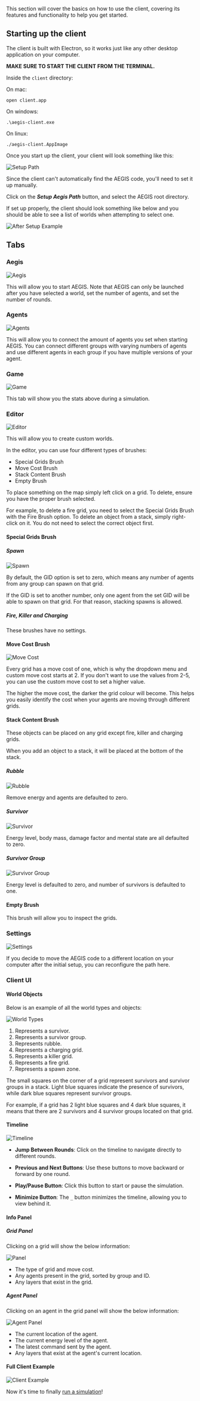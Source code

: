 This section will cover the basics on how to use the client, covering its 
features and functionality to help you get started.

## Starting up the client

The client is built with Electron, so it works just like any other 
desktop application on your computer.

**MAKE SURE TO START THE CLIENT FROM THE TERMINAL.**

Inside the `client` directory:

On mac:

`open client.app`

On windows:

`.\aegis-client.exe`

On linux:

`./aegis-client.AppImage`

Once you start up the client, your client will look something like this:

![Setup Path](../assets/setup_path.png)

Since the client can't automatically find the AEGIS code, you'll need
to set it up manually.

Click on the ***Setup Aegis Path*** button, and select the AEGIS root directory. 

If set up properly, the client should look something like below and you should be able to see
a list of worlds when attempting to select one.

![After Setup Example](../assets/after_setup_example.png)

## Tabs

### Aegis 

![Aegis](../assets/aegis.png)

This will allow you to start AEGIS. Note that AEGIS can only be launched after you 
have selected a world, set the number of agents, and set the number of rounds.

### Agents

![Agents](../assets/agents.png)

This will allow you to connect the amount of agents you set when starting AEGIS.
You can connect different groups with varying numbers of agents and use different
agents in each group if you have multiple versions of your agent.

### Game

![Game](../assets/game.png)

This tab will show you the stats above during a simulation.

### Editor

![Editor](../assets/editor.png)

This will allow you to create custom worlds.

In the editor, you can use four different types of brushes:

- Special Grids Brush
- Move Cost Brush
- Stack Content Brush
- Empty Brush

To place something on the map simply left click on a grid. To delete,
ensure you have the proper brush selected.

For example, to delete a fire grid, you need to select the Special
Grids Brush with the Fire Brush option.
To delete an object from a stack, simply right-click on it. You do not
need to select the correct object first.

#### Special Grids Brush

##### Spawn

![Spawn](../assets/spawn.png)

By default, the GID option is set to zero, which means any number of agents from any group
can spawn on that grid.

If the GID is set to another number, only one agent from the set GID will be able to
spawn on that grid. For that reason, stacking spawns is allowed.

##### Fire, Killer and Charging

These brushes have no settings.

#### Move Cost Brush

![Move Cost](../assets/move_cost.png)

Every grid has a move cost of one, which is why the dropdown menu and custom move cost starts at 2.
If you don't want to use the values from 2-5, you can use the custom move cost to set a higher value.

The higher the move cost, the darker the grid colour will become. This helps you easily
identify the cost when your agents are moving through different grids.

#### Stack Content Brush

These objects can be placed on any grid except fire, killer and charging grids.

When you add an object to a stack, it will be placed at the bottom of the stack.

##### Rubble

![Rubble](../assets/rubble.png)

Remove energy and agents are defaulted to zero.

##### Survivor

![Survivor](../assets/survivor.png)

Energy level, body mass, damage factor and mental state are all defaulted to zero.

##### Survivor Group

![Survivor Group](../assets/survivor_group.png)

Energy level is defaulted to zero, and number of survivors is defaulted to one.

#### Empty Brush

This brush will allow you to inspect the grids.

### Settings

![Settings](../assets/settings.png)

If you decide to move the AEGIS code to a different location on your computer after 
the initial setup, you can reconfigure the path here.

### Client UI 

#### World Objects

Below is an example of all the world types and objects:

![World Types](../assets/world_types.png)

1. Represents a survivor.
2. Represents a survivor group.
3. Represents rubble.
4. Represents a charging grid.
5. Represents a killer grid.
6. Represents a fire grid.
7. Represents a spawn zone.

The small squares on the corner of a grid represent survivors and survivor groups in a stack. Light blue squares 
indicate the presence of survivors, while dark blue squares represent survivor groups.

For example, if a grid has 2 light blue squares and 4 dark blue squares, it means that there are 2 survivors
and 4 survivor groups located on that grid.

#### Timeline

![Timeline](../assets/timeline.png)

- **Jump Between Rounds**: Click on the timeline to navigate directly to different rounds.

- **Previous and Next Buttons**: Use these buttons to move backward or forward by one round.

- **Play/Pause Button**: Click this button to start or pause the simulation.

- **Minimize Button**: The `_` button minimizes the timeline, allowing you to view behind it.


#### Info Panel

##### Grid Panel

Clicking on a grid will show the below information:

![Panel](../assets/panel.png)

- The type of grid and move cost.
- Any agents present in the grid, sorted by group and ID.
- Any layers that exist in the grid.

##### Agent Panel

Clicking on an agent in the grid panel will show the below information:

![Agent Panel](../assets/agent_panel.png)

- The current location of the agent.
- The current energy level of the agent.
- The latest command sent by the agent.
- Any layers that exist at the agent's current location.

#### Full Client Example

![Client Example](../assets/client_example.png)

Now it's time to finally [run a simulation](running-aegis.md)!
